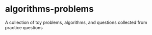 # algorithms-problems
A collection of toy problems, algorithms, and questions collected from practice questions
